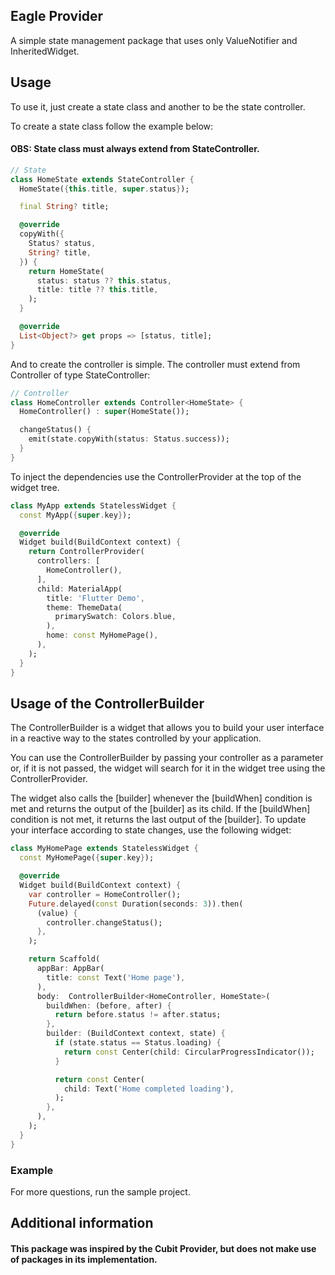 

## Eagle Provider

A simple state management package that uses only ValueNotifier and InheritedWidget.


## Usage

To use it, just create a state class and another to be the state controller.

To create a state class follow the example below:

#### OBS: State class must always extend from StateController.

```dart
// State
class HomeState extends StateController {
  HomeState({this.title, super.status});

  final String? title;

  @override
  copyWith({
    Status? status,
    String? title,
  }) {
    return HomeState(
      status: status ?? this.status,
      title: title ?? this.title,
    );
  }

  @override
  List<Object?> get props => [status, title];
}
```

And to create the controller is simple. The controller must extend from Controller of type StateController:

```dart 
// Controller
class HomeController extends Controller<HomeState> {
  HomeController() : super(HomeState());

  changeStatus() {
    emit(state.copyWith(status: Status.success));
  }
}
```
To inject the dependencies use the ControllerProvider at the top of the widget tree.

```dart
class MyApp extends StatelessWidget {
  const MyApp({super.key});

  @override
  Widget build(BuildContext context) {
    return ControllerProvider(
      controllers: [
        HomeController(),
      ],
      child: MaterialApp(
        title: 'Flutter Demo',
        theme: ThemeData(
          primarySwatch: Colors.blue,
        ),
        home: const MyHomePage(),
      ),
    );
  }
}
```
## Usage of the ControllerBuilder
The ControllerBuilder is a widget that allows you to build your user interface in a reactive way to the states controlled by your application.

You can use the ControllerBuilder by passing your controller as a parameter or, if it is not passed, the widget will search for it in the widget tree using the ControllerProvider.

The widget also calls the [builder] whenever the [buildWhen] condition is met and returns the output of the [builder] as its child. If the [buildWhen] condition is not met, it returns the last output of the [builder].
To update your interface according to state changes, use the following widget:

```dart
class MyHomePage extends StatelessWidget {
  const MyHomePage({super.key});

  @override
  Widget build(BuildContext context) {
    var controller = HomeController();
    Future.delayed(const Duration(seconds: 3)).then(
      (value) {
        controller.changeStatus();
      },
    );

    return Scaffold(
      appBar: AppBar(
        title: const Text('Home page'),
      ),
      body:  ControllerBuilder<HomeController, HomeState>(
        buildWhen: (before, after) {
          return before.status != after.status;
        },
        builder: (BuildContext context, state) {
          if (state.status == Status.loading) {
            return const Center(child: CircularProgressIndicator());
          }

          return const Center(
            child: Text('Home completed loading'),
          );
        },
      ),
    );
  }
}
```

### Example

For more questions, run the sample project.

## Additional information

#### This package was inspired by the Cubit Provider, but does not make use of packages in its implementation.
